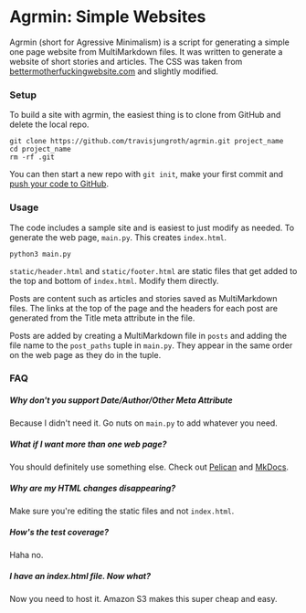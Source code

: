 # Agrmin: Simple Websites

Agrmin (short for Agressive Minimalism) is a script for generating a simple one page website from MultiMarkdown files. It was written to generate a website of short stories and articles. The CSS was taken from [bettermotherfuckingwebsite.com](http://bettermotherfuckingwebsite.com/) and slightly modified.

### Setup
To build a site with agrmin, the easiest thing is to clone from GitHub and delete the local repo.

    git clone https://github.com/travisjungroth/agrmin.git project_name
    cd project_name
    rm -rf .git
    
You can then start a new repo with `git init`, make your first commit and [push your code to GitHub](https://help.github.com/articles/adding-an-existing-project-to-github-using-the-command-line/).

### Usage
The code includes a sample site and is easiest to just modify as needed. To generate the web page, `main.py`. This creates `index.html`.

    python3 main.py

`static/header.html` and `static/footer.html` are static files that get added to the top and bottom of `index.html`. Modify them directly.

Posts are content such as articles and stories saved as MultiMarkdown files. The links at the top of the page and the headers for each post are generated from the Title meta attribute in the file.

Posts are added by creating a MultiMarkdown file in `posts` and adding the file name to the `post_paths` tuple in `main.py`. They appear in the same order on the web page as they do in the tuple.

### FAQ

##### Why don't you support Date/Author/Other Meta Attribute
 Because I didn't need it. Go nuts on `main.py` to add whatever you need.
 
##### What if I want more than one web page?
You should definitely use something else. Check out [Pelican](http://blog.getpelican.com/) and [MkDocs](http://www.mkdocs.org/).

##### Why are my HTML changes disappearing?
Make sure you're editing the static files and not `index.html`.

##### How's the test coverage?
Haha no.

##### I have an index.html file. Now what?
Now you need to host it. Amazon S3 makes this super cheap and easy.

